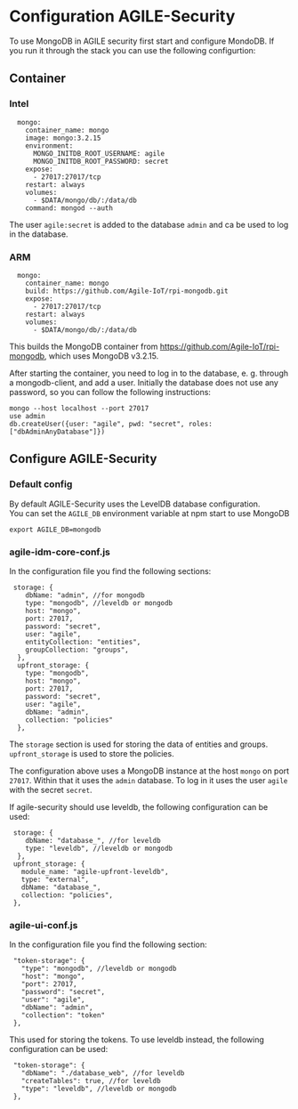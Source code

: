 # Configuration AGILE-Security
To use MongoDB in AGILE security first start and configure MondoDB. If you run it through the stack you can use the following configurtion:

## Container
### Intel

      mongo:
        container_name: mongo
        image: mongo:3.2.15
        environment:
          MONGO_INITDB_ROOT_USERNAME: agile
          MONGO_INITDB_ROOT_PASSWORD: secret
        expose:
          - 27017:27017/tcp
        restart: always
        volumes:
          - $DATA/mongo/db/:/data/db
        command: mongod --auth

The user ```agile:secret``` is added to the database ```admin``` and ca be used to log in the database.

### ARM 

      mongo:
        container_name: mongo
        build: https://github.com/Agile-IoT/rpi-mongodb.git
        expose:
          - 27017:27017/tcp
        restart: always
        volumes:
          - $DATA/mongo/db/:/data/db
This builds the MongoDB container from https://github.com/Agile-IoT/rpi-mongodb, which uses MongoDB v3.2.15.
      
After starting the container, you need to log in to the database, e. g. through a mongodb-client, and add a user. Initially the database does not use any password, so you can follow the following instructions:

    mongo --host localhost --port 27017
    use admin
    db.createUser({user: "agile", pwd: "secret", roles: ["dbAdminAnyDatabase"]})

## Configure AGILE-Security
### Default config
By default AGILE-Security uses the LevelDB database configuration.  
You can set the `AGILE_DB` environment variable at npm start to use MongoDB
```shell
export AGILE_DB=mongodb
```

### agile-idm-core-conf.js
In the configuration file you find the following sections:

     storage: {
        dbName: "admin", //for mongodb
        type: "mongodb", //leveldb or mongodb
        host: "mongo",
        port: 27017,
        password: "secret",
        user: "agile",
        entityCollection: "entities",
        groupCollection: "groups",
      },
      upfront_storage: {
        type: "mongodb",
        host: "mongo",
        port: 27017,
        password: "secret",
        user: "agile",
        dbName: "admin",
        collection: "policies"
      },
      
The ```storage``` section is used for storing the data of entities and groups. ```upfront_storage``` is used to store the policies.

The configuration above uses a MongoDB instance at the host ```mongo``` on port ```27017```. Within that it uses the ```admin``` database. 
To log in it uses the user ```agile``` with the secret ```secret```.

If agile-security should use leveldb, the following configuration can be used:

     storage: {
        dbName: "database_", //for leveldb
        type: "leveldb", //leveldb or mongodb
      },
     upfront_storage: {
       module_name: "agile-upfront-leveldb",
       type: "external",
       dbName: "database_",
       collection: "policies",
     },
     
### agile-ui-conf.js
In the configuration file you find the following section:

     "token-storage": {
       "type": "mongodb", //leveldb or mongodb
       "host": "mongo",
       "port": 27017,
       "password": "secret",
       "user": "agile",
       "dbName": "admin",
       "collection": "token"
     },

This used for storing the tokens.
To use leveldb instead, the following configuration can be used:

     "token-storage": {
       "dbName": "./database_web", //for leveldb
       "createTables": true, //for leveldb
       "type": "leveldb", //leveldb or mongodb
     },